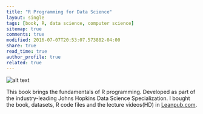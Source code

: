 ```yaml
---
title: "R Programming for Data Science"
layout: single
tags: [book, R, data science, computer science]
sitemap: true
comments: true
modified: 2016-07-07T20:53:07.573882-04:00
share: true
read_time: true
author_profile: true
related: true
---
```


![alt text](https://s3.amazonaws.com/titlepages.leanpub.com/rprogramming/hero?1467205972 "R Programming for Data Science")

This book brings the fundamentals of R programming. Developed as part of the industry-leading Johns Hopkins Data Science Specialization.
I bought the book, datasets, R code files and the lecture videos(HD) in [Leanpub.com](http://leanpub.com).